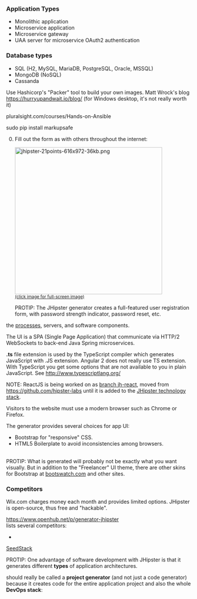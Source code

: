    ### Application Types 

   * Monolithic application
   * Microservice application
   * Microservice gateway
   * UAA server for microservice OAuth2 authentication

   ### Database types

   * SQL (H2, MySQL, MariaDB, PostgreSQL, Oracle, MSSQL)
   * MongoDB (NoSQL)
   * Cassanda


Use Hashicorp's "Packer" tool to build your own images.
Matt Wrock's blog https://hurryupandwait.io/blog/
(for Windows desktop, it's not really worth it)


pluralsight.com/courses/Hands-on-Ansible

sudo pip install markupsafe




0. Fill out the form as with others throughout the internet:

   <a target="_blank" href="https://user-images.githubusercontent.com/300046/28052845-7ca3bbb0-65ca-11e7-9479-1c145ec883b6.png">
   <img alt="jhipster-21points-616x972-36kb.png" width="400" src="https://user-images.githubusercontent.com/300046/28052845-7ca3bbb0-65ca-11e7-9479-1c145ec883b6.png"><br /><small>(click image for full-screen image)</small></a>

   PROTIP: The JHipster generator creates a full-featured user registration form, with password strength indicator, password reset, etc.


the <a href="#Processes">processes</a>, servers, and software components.

   The UI is a SPA (Single Page Application) that communicate via HTTP/2 WebSockets to back-end Java Spring microservices. 

   <strong>.ts</strong> file extension is used by the TypeScript compiler which generates JavaScript with .JS extension. Angular 2 does not really use TS extension. With TypeScript you get some options that are not available to you in plain JavaScript. See http://www.typescriptlang.org/

   NOTE: ReactJS is being worked on as 
   <a target="_blank" href="https://github.com/jhipster/generator-jhipster/tree/jh-react"> branch jh-react</a>, moved from
   <a target="_blank" href="https://github.com/hipster-labs">
   https://github.com/hipster-labs</a>
   until it is added to the <a target="_blank" 
   href="https://jhipster.github.io/tech-stack/">
   JHipster technology stack</a>.

   Visitors to the website must use a modern browser such as Chrome or Firefox.

   The generator provides several choices for app UI:
   
   * Bootstrap for "responsive" CSS.
   * HTML5 Boilerplate to avoid inconsistencies among browsers.
   <br /><br />

   PROTIP: What is generated will probably not be exactly what you want visually. But in addition to the "Freelancer" UI theme, there are other skins for Bootstrap at
   <a target="_blank" href="https://bootswatch.com/">
   bootswatch.com</a> and other sites.




### Competitors

   Wix.com charges money each month and provides limited options. JHipster is open-source, thus free and "hackable".

   <a target="_blank" href="https://www.openhub.net/p/generator-jhipster">
   https://www.openhub.net/p/generator-jhipster</a><br />
   lists several competitors:

   * <a target="_blank" href="https://www.openhub.net/p/seedstack">
   SeedStack</a>


   PROTIP: One advantage of software development with JHipster is that it generates different <strong>types</strong> of application architectures.

   should really be called a <strong>project generator</strong> (and not just a code generator) because it creates code for the entire application project and also the whole <strong>DevOps stack</strong>:








